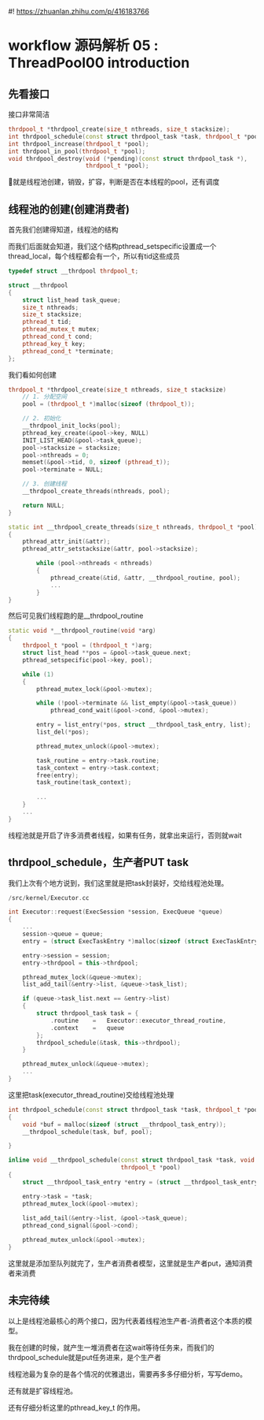 #! https://zhuanlan.zhihu.com/p/416183766
# workflow 源码解析 05 : ThreadPool00 introduction

## 先看接口

接口非常简洁

```cpp
thrdpool_t *thrdpool_create(size_t nthreads, size_t stacksize);
int thrdpool_schedule(const struct thrdpool_task *task, thrdpool_t *pool);
int thrdpool_increase(thrdpool_t *pool);
int thrdpool_in_pool(thrdpool_t *pool);
void thrdpool_destroy(void (*pending)(const struct thrdpool_task *),
					  thrdpool_t *pool);
```

就是线程池创建，销毁，扩容，判断是否在本线程的pool，还有调度

## 线程池的创建(创建消费者)

首先我们创建得知道，线程池的结构

而我们后面就会知道，我们这个结构pthread_setspecific设置成一个thread_local，每个线程都会有一个，所以有tid这些成员

```cpp
typedef struct __thrdpool thrdpool_t;

struct __thrdpool
{
	struct list_head task_queue;
	size_t nthreads;
	size_t stacksize;
	pthread_t tid;
	pthread_mutex_t mutex;
	pthread_cond_t cond;
	pthread_key_t key;
	pthread_cond_t *terminate;
};
```

我们看如何创建

```cpp
thrdpool_t *thrdpool_create(size_t nthreads, size_t stacksize)
	// 1. 分配空间
    pool = (thrdpool_t *)malloc(sizeof (thrdpool_t));

    // 2. 初始化
	__thrdpool_init_locks(pool);
	pthread_key_create(&pool->key, NULL)
    INIT_LIST_HEAD(&pool->task_queue);
    pool->stacksize = stacksize;
    pool->nthreads = 0;
    memset(&pool->tid, 0, sizeof (pthread_t));
    pool->terminate = NULL;

    // 3. 创建线程
	__thrdpool_create_threads(nthreads, pool);

	return NULL;
}
```

```cpp
static int __thrdpool_create_threads(size_t nthreads, thrdpool_t *pool)
{
    pthread_attr_init(&attr);
    pthread_attr_setstacksize(&attr, pool->stacksize);

		while (pool->nthreads < nthreads)
		{
			pthread_create(&tid, &attr, __thrdpool_routine, pool);
            ...
		}
}

```

然后可见我们线程跑的是__thrdpool_routine

```cpp
static void *__thrdpool_routine(void *arg)
{
	thrdpool_t *pool = (thrdpool_t *)arg;
	struct list_head **pos = &pool->task_queue.next;  
	pthread_setspecific(pool->key, pool);

	while (1)
	{
		pthread_mutex_lock(&pool->mutex);

		while (!pool->terminate && list_empty(&pool->task_queue))
			pthread_cond_wait(&pool->cond, &pool->mutex);

		entry = list_entry(*pos, struct __thrdpool_task_entry, list);
		list_del(*pos);

		pthread_mutex_unlock(&pool->mutex);

		task_routine = entry->task.routine;
		task_context = entry->task.context;
		free(entry);
		task_routine(task_context);
        
        ... 
	}   
    ...
}
```

线程池就是开启了许多消费者线程，如果有任务，就拿出来运行，否则就wait

## thrdpool_schedule，生产者PUT task

我们上次有个地方说到，我们这里就是把task封装好，交给线程池处理。

```cpp
/src/kernel/Executor.cc

int Executor::request(ExecSession *session, ExecQueue *queue)
{
    ... 
	session->queue = queue;
	entry = (struct ExecTaskEntry *)malloc(sizeof (struct ExecTaskEntry));

    entry->session = session;
    entry->thrdpool = this->thrdpool;

    pthread_mutex_lock(&queue->mutex);
    list_add_tail(&entry->list, &queue->task_list); 

    if (queue->task_list.next == &entry->list)
    {
        struct thrdpool_task task = {
            .routine	=	Executor::executor_thread_routine,
            .context	=	queue
        };
        thrdpool_schedule(&task, this->thrdpool);
    }

    pthread_mutex_unlock(&queue->mutex);
    ...
}

```

这里把task(executor_thread_routine)交给线程池处理

```cpp
int thrdpool_schedule(const struct thrdpool_task *task, thrdpool_t *pool)
{
	void *buf = malloc(sizeof (struct __thrdpool_task_entry));
    __thrdpool_schedule(task, buf, pool);

}
```

```cpp
inline void __thrdpool_schedule(const struct thrdpool_task *task, void *buf,
								thrdpool_t *pool)
{
	struct __thrdpool_task_entry *entry = (struct __thrdpool_task_entry *)buf;

	entry->task = *task;
	pthread_mutex_lock(&pool->mutex);
	
    list_add_tail(&entry->list, &pool->task_queue);
	pthread_cond_signal(&pool->cond);

	pthread_mutex_unlock(&pool->mutex);
}
```

这里就是添加至队列就完了，生产者消费者模型，这里就是生产者put，通知消费者来消费

## 未完待续

以上是线程池最核心的两个接口，因为代表着线程池生产者-消费者这个本质的模型。

我在创建的时候，就产生一堆消费者在这wait等待任务来，而我们的thrdpool_schedule就是put任务进来，是个生产者

线程池最为复杂的是各个情况的优雅退出，需要再多多仔细分析，写写demo。

还有就是扩容线程池。

还有仔细分析这里的pthread_key_t 的作用。